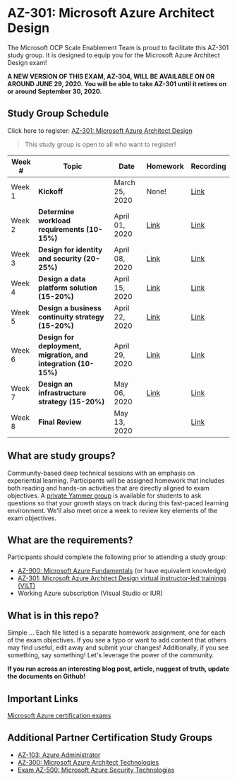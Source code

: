 # AZ-301: Microsoft Azure Architect Design

The Microsoft OCP Scale Enablement Team is proud to facilitate this AZ-301 study group. It is designed to equip you for the Microsoft Azure Architect Design exam!

**A NEW VERSION OF THIS EXAM, AZ-304, WILL BE AVAILABLE ON OR AROUND JUNE 29, 2020. You will be able to take AZ-301 until it retires on or around September 30, 2020.**

## Study Group Schedule

Click here to register:  [AZ-301: Microsoft Azure Architect Design](https://msuspartners.eventbuilder.com/AZ301StudyGroup)

> This study group is open to all who want to register!

|Week #|Topic|Date|Homework|Recording|
| - | - | - | - | - |
|Week 1|**Kickoff**|March 25, 2020|None!| [Link](https://msuspartners.eventbuilder.com/AZ-301)|
|Week 2|**Determine workload requirements (10-15%)**|April 01, 2020|[Link](01WorkloadRequirements.md)| [Link](https://msuspartners.eventbuilder.com/AZ-301)|
|Week 3|**Design for identity and security (20-25%)**|April 08, 2020|[Link](02DesignForIdentityandSecurity)|[Link](https://msuspartners.eventbuilder.com/AZ-301)|
|Week 4|**Design a data platform solution (15-20%)**|April 15, 2020| [Link](03DataPlatform)|[Link](https://msuspartners.eventbuilder.com/AZ-301)|
|Week 5|**Design a business continuity strategy (15-20%)**|April 22, 2020|[Link](04BusinessContinuity.md)|[Link](https://msuspartners.eventbuilder.com/AZ-301)|
|Week 6|**Design for deployment, migration, and integration (10-15%)**|April 29, 2020|[Link](05DeployMigrateIntergrate.md) |[Link](https://msuspartners.eventbuilder.com/AZ-301) |
|Week 7|**Design an infrastructure strategy (15-20%)**|May 06, 2020|[Link](06Infra,md) |[Link](https://msuspartners.eventbuilder.com/AZ-301) |
|Week 8|**Final Review**|May 13, 2020| | [Link](https://msuspartners.eventbuilder.com/AZ-301)|

## What are study groups?

Community-based deep technical sessions with an emphasis on experiential learning.  Participants will be assigned homework that includes both reading and hands-on activities that are directly aligned to exam objectives.  A [private Yammer group](https://www.yammer.com/msuspartner/#/threads/inGroup?type=in_group&feedId=9161297&view=all) is available for students to ask questions so that your growth stays on track during this fast-paced learning environment. We'll also meet once a week to review key elements of the exam objectives.

## What are the requirements?

Participants should complete the following prior to attending a study group:

- [AZ-900: Microsoft Azure Fundamentals](https://partner.microsoft.com/en-vn/training/assets/collection/az-900-microsoft-azure-fundamentals#/)  (or have equivalent knowledge)
- [AZ-301: Microsoft Azure Architect Design virtual instructor-led trainings (VILT)](https://partner.microsoft.com/en-vn/training/assets/collection/az-301-microsoft-azure-architect-design#/)
- Working Azure subscription (Visual Studio or IUR)

## What is in this repo?

Simple ... Each file listed is a separate homework assignment, one for each of the exam objectives.
If you see a typo or want to add content that others may find useful, edit away and submit your changes!
Additionally, if you see something, say something!  Let's leverage the power of the community.

**If you run across an interesting blog post, article, nuggest of truth, update the documents on Github!**

## Important Links

[Microsoft Azure certification exams](https://www.microsoft.com/en-us/learning/azure-exams.aspx)

## Additional Partner Certification Study Groups

- [AZ-103: Azure Administrator](https://msuspartners.eventbuilder.com/AZ103StudyGroup)
- [AZ-300: Microsoft Azure Architect Technologies](https://msuspartners.eventbuilder.com/AZ-300)
- [Exam AZ-500: Microsoft Azure Security Technologies](https://msuspartners.eventbuilder.com/AZ500StudyGroup)
